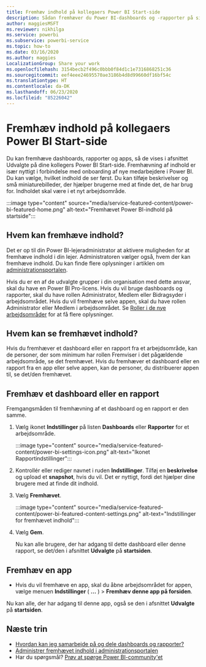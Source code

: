 ```yaml
---
title: Fremhæv indhold på kollegaers Power BI Start-side
description: Sådan fremhæver du Power BI-dashboards og -rapporter på siden Power BI Start for kollegaer i din organisation.
author: maggiesMSFT
ms.reviewer: nikhilga
ms.service: powerbi
ms.subservice: powerbi-service
ms.topic: how-to
ms.date: 03/16/2020
ms.author: maggies
LocalizationGroup: Share your work
ms.openlocfilehash: 3154becb2f496c0bbb0f84d1c1e7316868251c36
ms.sourcegitcommit: eef4eee24695570ae3186b4d8d99660df16bf54c
ms.translationtype: HT
ms.contentlocale: da-DK
ms.lasthandoff: 06/23/2020
ms.locfileid: "85226042"
---
```

# <a name="feature-content-on-colleagues-power-bi-home-page"></a>Fremhæv indhold på kollegaers Power BI Start-side

Du kan fremhæve dashboards, rapporter og apps, så de vises i afsnittet Udvalgte på dine kollegers Power BI Start-side. Fremhævning af indhold er især nyttigt i forbindelse med onboarding af nye medarbejdere i Power BI. Du kan vælge, hvilket indhold de ser først. Du kan tilføje beskrivelser og små miniaturebilleder, der hjælper brugerne med at finde det, de har brug for. Indholdet skal være i et nyt arbejdsområde.

:::image type="content" source="media/service-featured-content/power-bi-featured-home.png" alt-text="Fremhævet Power BI-indhold på startside":::

## <a name="who-can-feature-content"></a>Hvem kan fremhæve indhold?

Det er op til din Power BI-lejeradministrator at aktivere muligheden for at fremhæve indhold i din lejer. Administratoren vælger også, hvem der kan fremhæve indhold. Du kan finde flere oplysninger i artiklen om [administrationsportalen](../admin/service-admin-portal.md#featured-content).

Hvis du er en af de udvalgte grupper i din organisation med dette ansvar, skal du have en Power BI Pro-licens. Hvis du vil bruge dashboards og rapporter, skal du have rollen Administrator, Medlem eller Bidragsyder i arbejdsområdet. Hvis du vil fremhæve selve appen, skal du have rollen Administrator eller Medlem i arbejdsområdet. Se [Roller i de nye arbejdsområder](service-new-workspaces.md#roles-in-the-new-workspaces) for at få flere oplysninger.

## <a name="who-sees-featured-content"></a>Hvem kan se fremhævet indhold?

Hvis du fremhæver et dashboard eller en rapport fra et arbejdsområde, kan de personer, der som minimum har rollen Fremviser i det pågældende arbejdsområde, se det fremhævet. Hvis du fremhæver et dashboard eller en rapport fra en app eller selve appen, kan de personer, du distribuerer appen til, se det/den fremhævet.

## <a name="feature-a-dashboard-or-report"></a>Fremhæv et dashboard eller en rapport

Fremgangsmåden til fremhævning af et dashboard og en rapport er den samme.

1. Vælg ikonet **Indstillinger** på listen **Dashboards** eller **Rapporter** for et arbejdsområde.

    :::image type="content" source="media/service-featured-content/power-bi-settings-icon.png" alt-text="Ikonet Rapportindstillinger":::

2. Kontrollér eller rediger navnet i ruden **Indstillinger**. Tilføj en **beskrivelse** og upload et **snapshot**, hvis du vil. Det er nyttigt, fordi det hjælper dine brugere med at finde dit indhold.

3. Vælg **Fremhævet**.

    :::image type="content" source="media/service-featured-content/power-bi-featured-content-settings.png" alt-text="Indstillinger for fremhævet indhold":::

4. Vælg **Gem**.

    Nu kan alle brugere, der har adgang til dette dashboard eller denne rapport, se det/den i afsnittet **Udvalgte** på **startsiden**.

## <a name="feature-an-app"></a>Fremhæv en app

- Hvis du vil fremhæve en app, skal du åbne arbejdsområdet for appen, vælge menuen **Indstillinger** ( **...** ) > **Fremhæv denne app på forsiden**.

Nu kan alle, der har adgang til denne app, også se den i afsnittet **Udvalgte** på **startsiden**.

## <a name="next-steps"></a>Næste trin

* [Hvordan kan jeg samarbejde på og dele dashboards og rapporter?](../collaborate-share/service-how-to-collaborate-distribute-dashboards-reports.md)
* [Administrer fremhævet indhold i administrationsportalen](../admin/service-admin-portal.md#manage-featured-content)
* Har du spørgsmål? [Prøv at spørge Power BI-community'et](https://community.powerbi.com/)
